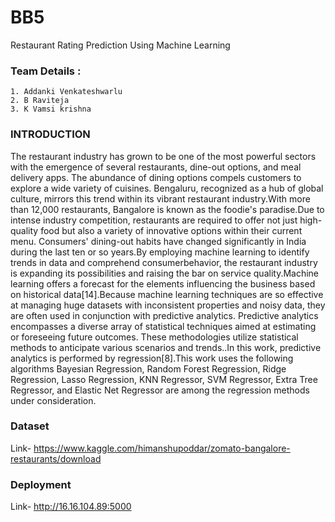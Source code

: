 
# BB5
Restaurant Rating Prediction Using Machine Learning

### Team Details :
    1. Addanki Venkateshwarlu
    2. B Raviteja
    3. K Vamsi krishna
    
### INTRODUCTION
The restaurant industry has grown to be one of the most powerful sectors with the emergence of several restaurants, dine-out options, and meal delivery apps. The abundance of dining options compels customers to explore a wide variety of cuisines. Bengaluru, recognized as a hub of global culture, mirrors this trend within its vibrant restaurant industry.With more than 12,000 restaurants, Bangalore is known as the foodie's paradise.Due to intense industry competition, restaurants are required to offer not just high-quality food but also a variety of innovative options within their current menu.
Consumers' dining-out habits have changed significantly in India during the last ten or so years.By employing machine learning to identify trends in data and comprehend consumerbehavior, the restaurant industry is expanding its possibilities and raising the bar on service quality.Machine learning  offers  a forecast  for  the elements influencing   the  business based on historical data[14].Because machine learning techniques are so effective at managing huge datasets with inconsistent properties and noisy data, they are often used in conjunction with predictive analytics.
Predictive analytics encompasses a diverse array of statistical techniques aimed at estimating or foreseeing future outcomes. These methodologies utilize statistical methods to anticipate various scenarios and trends..In this work, predictive analytics is performed by regression[8].This work uses the following algorithms Bayesian Regression, Random Forest Regression, Ridge Regression, Lasso Regression, KNN Regressor, SVM Regressor, Extra Tree Regressor, and Elastic Net Regressor are among the regression methods under consideration. 

### Dataset
Link- https://www.kaggle.com/himanshupoddar/zomato-bangalore-restaurants/download

### Deployment
Link- http://16.16.104.89:5000
